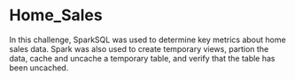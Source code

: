 # Home_Sales

In this challenge, SparkSQL was used to determine key metrics about home sales data. Spark was also used to create temporary views, partion the data, cache and uncache a temporary table, and verify that the table has been uncached.
